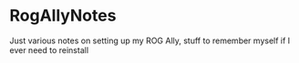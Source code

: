 # RogAllyNotes
Just various notes on setting up my ROG Ally, stuff to remember myself if I ever need to reinstall
